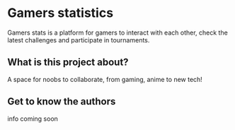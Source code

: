 # Gamers statistics

Gamers stats is a platform for gamers to interact with each other, check the latest challenges and participate in tournaments.

## What is this project about?

A space for noobs to collaborate, from gaming, anime to new tech!


## Get to know the authors
info coming soon
